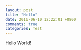 ```yaml
---
layout: post
title: "Hello"
date: 2016-06-10 12:22:01 +0800
comments: true
categories: Test
---
```

Hello World!
